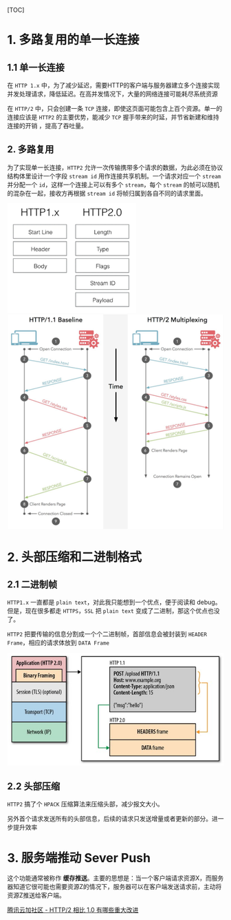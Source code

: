 [TOC]



# 1. 多路复用的单一长连接

## 1.1 单一长连接

在 `HTTP 1.x` 中，为了减少延迟，需要HTTP的客户端与服务器建立多个连接实现并发处理请求，降低延迟。在高并发情况下，大量的网络连接可能耗尽系统资源

在 `HTTP/2` 中，只会创建一条 `TCP` 连接，即使这页面可能包含上百个资源。单一的连接应该是 `HTTP2` 的主要优势，能减少 `TCP` 握手带来的时延，并节省新建和维持连接的开销 ，提高了吞吐量。



## 2. 多路复用

为了实现单一长连接，`HTTP2` 允许一次传输携带多个请求的数据，为此必须在协议结构体里设计一个字段 `stream id` 用作连接共享机制。一个请求对应一个 `stream` 并分配一个 `id`，这样一个连接上可以有多个 `stream`，每个 `stream` 的帧可以随机的混杂在一起，接收方再根据 `stream id` 将帧归属到各自不同的请求里面。

<img src="assets/http2.jpeg" alt="img" style="zoom:33%;" />





<img src="assets/b1e608ddb7493608efea3e76912aabe1_1440w.jpg" alt="img" style="zoom: 50%;" />





# 2. 头部压缩和二进制格式

## 2.1 二进制帧

`HTTP1.x` 一直都是 `plain text`，对此我只能想到一个优点，便于阅读和 debug。但是，现在很多都走 `HTTPS`，`SSL` 把 `plain text` 变成了二进制，那这个优点也没了。

`HTTP2` 把要传输的信息分割成一个个二进制帧，首部信息会被封装到 `HEADER Frame`，相应的请求体放到 `DATA Frame`

![img](assets/906e22193e61cd561325d93aae0f1e07_1440w.jpg)



## 2.2 头部压缩

 `HTTP2` 搞了个 `HPACK` 压缩算法来压缩头部，减少报文大小。

另外首个请求发送所有的头部信息，后续的请求只发送增量或者更新的部分。进一步提升效率





# 3. 服务端推动 Sever Push

这个功能通常被称作 **缓存推送**。主要的思想是：当一个客户端请求资源X，而服务器知道它很可能也需要资源Z的情况下，服务器可以在客户端发送请求前，主动将资源Z推送给客户端。





[腾讯云加社区 - HTTP/2 相比 1.0 有哪些重大改进](https://www.zhihu.com/question/34074946/answer/157909115)